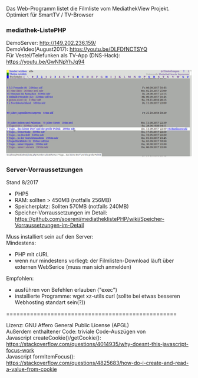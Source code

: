 Das Web-Programm listet die Filmliste vom MediathekView Projekt.  
Optimiert für SmartTV / TV-Browser  

### mediathek-ListePHP
DemoServer: http://149.202.236.159/  
DemoVideo(August2017): https://youtu.be/DLFDfNCTSYQ  
Für Vestel/Telefunken als TV-App (DNS-Hack): https://youtu.be/GwNNpYhJq94  

![Screenshot mit Themenliste](screenshots/Bildschirmfoto_themenliste.png)

### Server-Vorraussetzungen
Stand 8/2017  
- PHP5
- RAM: sollten > 450MB (notfalls 256MB)
- Speicherplatz: Sollten 570MB (notfalls 240MB)
- Speicher-Vorraussetzungen im Detail: https://github.com/soerenj/mediatheklistePHP/wiki/Speicher-Vorraussetzungen-im-Detail

Muss installiert sein auf den Server:  
Mindestens:  
- PHP mit cURL  
- wenn nur mindestens vorliegt: der Filmlisten-Download läuft über externen WebSerice (muss man sich anmelden)  

Empfohlen:  
- ausführen von Befehlen erlauben ("exec")
- installierte Programme: wget xz-utils curl (sollte bei etwas besseren Webhosting standart sein(?))


==================================================

Lizenz:  GNU Affero General Public License (APGL)  
Außerdem enthaltener Code: 
        triviale Code-Auszügen von  
                Javascript createCookie()/getCookie(): https://stackoverflow.com/questions/4014935/why-doesnt-this-javascript-focus-work  
                Javascript formItemFocus(): https://stackoverflow.com/questions/4825683/how-do-i-create-and-read-a-value-from-cookie  

